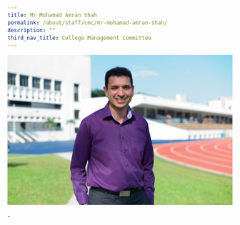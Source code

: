 ```yaml
---
title: Mr Mohamad Amran Shah
permalink: /about/staff/cmc/mr-mohamad-amran-shah/
description: ""
third_nav_title: College Management Committee
---
```





![](/images/SL-Md-Amran-Shah.jpg)

\-